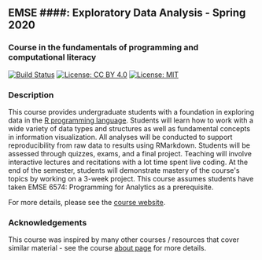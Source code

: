## EMSE ####: Exploratory Data Analysis - Spring 2020

### Course in the fundamentals of programming and computational literacy

[![Build Status](https://travis-ci.org/emse-eda-gwu/2020-Spring.svg?branch=master)](https://travis-ci.org/emse-eda-gwu/2020-Spring)
[![License: CC BY 4.0](https://img.shields.io/badge/License-CC%20BY%204.0-lightgrey.svg)](https://creativecommons.org/licenses/by/4.0/)
[![License: MIT](https://img.shields.io/badge/License-MIT-yellow.svg)](https://opensource.org/licenses/MIT)

### Description

This course provides undergraduate students with a foundation in exploring data in the [R programming language](https://www.r-project.org/). Students will learn how to work with a wide variety of data types and structures as well as fundamental concepts in information visualization. All analyses will be conducted to support reproducibility from raw data to results using RMarkdown. Students will be assessed through quizzes, exams, and a final project. Teaching will involve interactive lectures and recitations with a lot time spent live coding. At the end of the semester, students will demonstrate mastery of the course's topics by working on a 3-week project. This course assumes students have taken EMSE 6574: Programming for Analytics as a prerequisite.

For more details, please see the [course website](https://emse-eda-gwu.github.io/2020-Spring/).

### Acknowledgements

This course was inspired by many other courses / resources that cover similar material - see the course [about page](https://emse-eda-gwu.github.io/2020-Spring/about.html) for more details.
